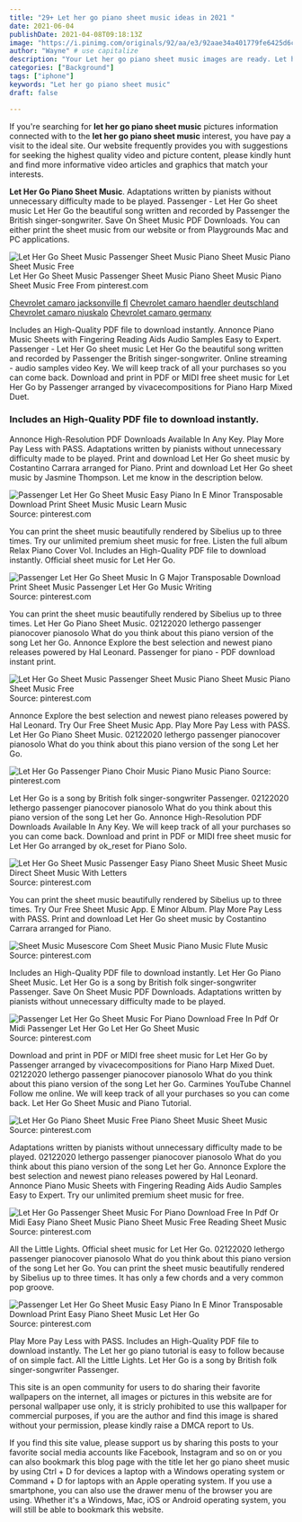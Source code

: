 ```yaml
---
title: "29+ Let her go piano sheet music ideas in 2021 "
date: 2021-06-04
publishDate: 2021-04-08T09:18:13Z
image: "https://i.pinimg.com/originals/92/aa/e3/92aae34a401779fe6425d6c2978b1a6e.gif"
author: "Wayne" # use capitalize
description: "Your Let her go piano sheet music images are ready. Let her go piano sheet music are a topic that is being searched for and liked by netizens today. You can Download the Let her go piano sheet music files here. Get all royalty-free photos and vectors."
categories: ["Background"]
tags: ["iphone"]
keywords: "Let her go piano sheet music"
draft: false

---
```


If you're searching for **let her go piano sheet music** pictures information connected with to the **let her go piano sheet music** interest, you have pay a visit to the ideal  site.  Our website frequently  provides you with  suggestions  for seeking  the highest  quality video and picture  content, please kindly hunt and find more informative video articles and graphics  that match your interests.

**Let Her Go Piano Sheet Music**. Adaptations written by pianists without unnecessary difficulty made to be played. Passenger - Let Her Go sheet music Let Her Go the beautiful song written and recorded by Passenger the British singer-songwriter. Save On Sheet Music PDF Downloads. You can either print the sheet music from our website or from Playgrounds Mac and PC applications.

![Let Her Go Sheet Music Passenger Sheet Music Piano Sheet Music Piano Sheet Music Free](https://i.pinimg.com/originals/2b/5e/7a/2b5e7a4da51604c0f4c9fe4ae2e0b52a.jpg "Let Her Go Sheet Music Passenger Sheet Music Piano Sheet Music Piano Sheet Music Free")
Let Her Go Sheet Music Passenger Sheet Music Piano Sheet Music Piano Sheet Music Free From pinterest.com

[Chevrolet camaro jacksonville fl](/chevrolet-camaro-jacksonville-fl/)
[Chevrolet camaro haendler deutschland](/chevrolet-camaro-haendler-deutschland/)
[Chevrolet camaro njuskalo](/chevrolet-camaro-njuskalo/)
[Chevrolet camaro germany](/chevrolet-camaro-germany/)

Includes an High-Quality PDF file to download instantly. Annonce Piano Music Sheets with Fingering Reading Aids Audio Samples Easy to Expert. Passenger - Let Her Go sheet music Let Her Go the beautiful song written and recorded by Passenger the British singer-songwriter. Online streaming - audio samples video Key. We will keep track of all your purchases so you can come back. Download and print in PDF or MIDI free sheet music for Let Her Go by Passenger arranged by vivacecompositions for Piano Harp Mixed Duet.

### Includes an High-Quality PDF file to download instantly.

Annonce High-Resolution PDF Downloads Available In Any Key. Play More Pay Less with PASS. Adaptations written by pianists without unnecessary difficulty made to be played. Print and download Let Her Go sheet music by Costantino Carrara arranged for Piano. Print and download Let Her Go sheet music by Jasmine Thompson. Let me know in the description below.


![Passenger Let Her Go Sheet Music Easy Piano In E Minor Transposable Download Print Sheet Music Music Learn Music](https://i.pinimg.com/originals/2c/22/0b/2c220b841ab095fbd7b3120665ccdef5.gif "Passenger Let Her Go Sheet Music Easy Piano In E Minor Transposable Download Print Sheet Music Music Learn Music")
Source: pinterest.com

You can print the sheet music beautifully rendered by Sibelius up to three times. Try our unlimited premium sheet music for free. Listen the full album Relax Piano Cover Vol. Includes an High-Quality PDF file to download instantly. Official sheet music for Let Her Go.

![Passenger Let Her Go Sheet Music In G Major Transposable Download Print Sheet Music Passenger Let Her Go Music Writing](https://i.pinimg.com/originals/a9/1c/02/a91c02872b96ebc130466cba953b624e.gif "Passenger Let Her Go Sheet Music In G Major Transposable Download Print Sheet Music Passenger Let Her Go Music Writing")
Source: pinterest.com

You can print the sheet music beautifully rendered by Sibelius up to three times. Let Her Go Piano Sheet Music. 02122020 lethergo passenger pianocover pianosolo What do you think about this piano version of the song Let her Go. Annonce Explore the best selection and newest piano releases powered by Hal Leonard. Passenger for piano - PDF download instant print.

![Let Her Go Sheet Music Passenger Sheet Music Piano Sheet Music Piano Sheet Music Free](https://i.pinimg.com/originals/2b/5e/7a/2b5e7a4da51604c0f4c9fe4ae2e0b52a.jpg "Let Her Go Sheet Music Passenger Sheet Music Piano Sheet Music Piano Sheet Music Free")
Source: pinterest.com

Annonce Explore the best selection and newest piano releases powered by Hal Leonard. Try Our Free Sheet Music App. Play More Pay Less with PASS. Let Her Go Piano Sheet Music. 02122020 lethergo passenger pianocover pianosolo What do you think about this piano version of the song Let her Go.

![Let Her Go Passenger Piano Choir Music Piano Music Piano](https://i.pinimg.com/originals/cc/51/2c/cc512c54cc2b325c9cb1c000ef133ce5.png "Let Her Go Passenger Piano Choir Music Piano Music Piano")
Source: pinterest.com

Let Her Go is a song by British folk singer-songwriter Passenger. 02122020 lethergo passenger pianocover pianosolo What do you think about this piano version of the song Let her Go. Annonce High-Resolution PDF Downloads Available In Any Key. We will keep track of all your purchases so you can come back. Download and print in PDF or MIDI free sheet music for Let Her Go arranged by ok_reset for Piano Solo.

![Let Her Go Sheet Music Passenger Easy Piano Sheet Music Sheet Music Direct Sheet Music With Letters](https://i.pinimg.com/originals/73/15/5f/73155f5bfcb74d5a51848b13d6378f3b.png "Let Her Go Sheet Music Passenger Easy Piano Sheet Music Sheet Music Direct Sheet Music With Letters")
Source: pinterest.com

You can print the sheet music beautifully rendered by Sibelius up to three times. Try Our Free Sheet Music App. E Minor Album. Play More Pay Less with PASS. Print and download Let Her Go sheet music by Costantino Carrara arranged for Piano.

![Sheet Music Musescore Com Sheet Music Piano Music Flute Music](https://i.pinimg.com/originals/af/47/2c/af472ce9f1809a7d3252ca164b8f66f2.png "Sheet Music Musescore Com Sheet Music Piano Music Flute Music")
Source: pinterest.com

Includes an High-Quality PDF file to download instantly. Let Her Go Piano Sheet Music. Let Her Go is a song by British folk singer-songwriter Passenger. Save On Sheet Music PDF Downloads. Adaptations written by pianists without unnecessary difficulty made to be played.

![Passenger Let Her Go Sheet Music For Piano Download Free In Pdf Or Midi Passenger Let Her Go Let Her Go Sheet Music](https://i.pinimg.com/originals/d0/e6/4d/d0e64d427847dac7d60368ae54588126.png "Passenger Let Her Go Sheet Music For Piano Download Free In Pdf Or Midi Passenger Let Her Go Let Her Go Sheet Music")
Source: pinterest.com

Download and print in PDF or MIDI free sheet music for Let Her Go by Passenger arranged by vivacecompositions for Piano Harp Mixed Duet. 02122020 lethergo passenger pianocover pianosolo What do you think about this piano version of the song Let her Go. Carmines YouTube Channel Follow me online. We will keep track of all your purchases so you can come back. Let Her Go Sheet Music and Piano Tutorial.

![Let Her Go Piano Sheet Music Free Piano Sheet Music Sheet Music](https://i.pinimg.com/originals/81/18/92/8118921d6806f7b186e210dbc581eb56.png "Let Her Go Piano Sheet Music Free Piano Sheet Music Sheet Music")
Source: pinterest.com

Adaptations written by pianists without unnecessary difficulty made to be played. 02122020 lethergo passenger pianocover pianosolo What do you think about this piano version of the song Let her Go. Annonce Explore the best selection and newest piano releases powered by Hal Leonard. Annonce Piano Music Sheets with Fingering Reading Aids Audio Samples Easy to Expert. Try our unlimited premium sheet music for free.

![Let Her Go Passenger Sheet Music For Piano Download Free In Pdf Or Midi Easy Piano Sheet Music Piano Sheet Music Free Reading Sheet Music](https://i.pinimg.com/originals/70/c5/e8/70c5e86391b8bf7c310030b751df8db5.png "Let Her Go Passenger Sheet Music For Piano Download Free In Pdf Or Midi Easy Piano Sheet Music Piano Sheet Music Free Reading Sheet Music")
Source: pinterest.com

All the Little Lights. Official sheet music for Let Her Go. 02122020 lethergo passenger pianocover pianosolo What do you think about this piano version of the song Let her Go. You can print the sheet music beautifully rendered by Sibelius up to three times. It has only a few chords and a very common pop groove.

![Passenger Let Her Go Sheet Music Easy Piano In E Minor Transposable Download Print Easy Piano Sheet Music Let Her Go](https://i.pinimg.com/originals/92/aa/e3/92aae34a401779fe6425d6c2978b1a6e.gif "Passenger Let Her Go Sheet Music Easy Piano In E Minor Transposable Download Print Easy Piano Sheet Music Let Her Go")
Source: pinterest.com

Play More Pay Less with PASS. Includes an High-Quality PDF file to download instantly. The Let her go piano tutorial is easy to follow because of on simple fact. All the Little Lights. Let Her Go is a song by British folk singer-songwriter Passenger.

This site is an open community for users to do sharing their favorite wallpapers on the internet, all images or pictures in this website are for personal wallpaper use only, it is stricly prohibited to use this wallpaper for commercial purposes, if you are the author and find this image is shared without your permission, please kindly raise a DMCA report to Us.

If you find this site value, please support us by sharing this posts to your favorite social media accounts like Facebook, Instagram and so on or you can also bookmark this blog page with the title let her go piano sheet music by using Ctrl + D for devices a laptop with a Windows operating system or Command + D for laptops with an Apple operating system. If you use a smartphone, you can also use the drawer menu of the browser you are using. Whether it's a Windows, Mac, iOS or Android operating system, you will still be able to bookmark this website.
